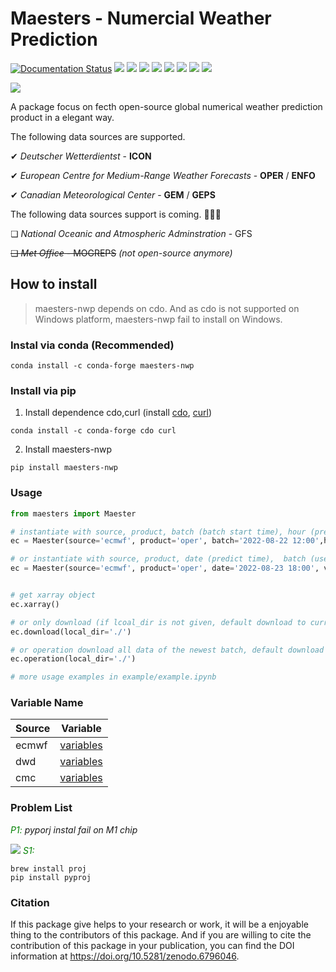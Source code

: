 # Maesters - Numercial Weather Prediction

[![Documentation Status](https://readthedocs.org/projects/maesters-of-nwp/badge/?version=latest)](https://maesters-of-nwp.readthedocs.io/zh/latest/?badge=latest)
![](https://badgen.net/pypi/v/maesters-nwp) ![](https://badgen.net/badge/license/MIT/pink) ![](https://badgen.net/badge/github/cnmetlab/purple?icon=github) ![](https://badgen.net/https/cal-badge-icd0onfvrxx6.runkit.sh/Asia/Shanghai)
![](https://zenodo.org/badge/doi/10.5281/zenodo.6796046.svg)
![](https://img.shields.io/badge/code%20style-black-000000.svg)
![](https://badgen.net/github/checks/node-formidable/node-formidable/master/macos)
![](https://badgen.net/github/checks/node-formidable/node-formidable/master/ubuntu?label=linux)

![](https://raw.githubusercontent.com/cnmetlab/Maesters-of-NWP/main/pics/usage_20220704.png)


A package focus on fecth open-source global numerical weather prediction product in a elegant way. 


The following data sources are supported.
  
  ✔︎ _Deutscher Wetterdientst_ - **ICON**

  ✔︎ _European Centre for Medium-Range Weather Forecasts_ - **OPER** / **ENFO**

  ✔︎ _Canadian Meteorological Center_ - **GEM** / **GEPS**

The following data sources support is coming. 🚀🚀🚀

  ❏ _National Oceanic and Atmospheric Adminstration_ - GFS

  ~~❏ _Met Office_ - MOGREPS~~ _(not open-source anymore)_



## How to install

> maesters-nwp depends on cdo. And as cdo is not supported on Windows platform, maesters-nwp fail to install on Windows.

### Instal via conda (Recommended)
```shell
conda install -c conda-forge maesters-nwp
```

### Install via pip
1. Install dependence cdo,curl (install [cdo](https://anaconda.org/conda-forge/cdo), [curl](https://anaconda.org/conda-forge/curl))
```shell
conda install -c conda-forge cdo curl
```
2. Install maesters-nwp
```shell
pip install maesters-nwp
```
### Usage
``` python
from maesters import Maester

# instantiate with source, product, batch (batch start time), hour (predict hour from bacth start time)
ec = Maester(source='ecmwf', product='oper', batch='2022-08-22 12:00',hour=[6,30],varname='TP_SFC')

# or instantiate with source, product, date (predict time),  batch (use newest bacth if batch is not given)
ec = Maester(source='ecmwf', product='oper', date='2022-08-23 18:00', varname='TMP_SFC')


# get xarray object
ec.xarray()

# or only download (if lcoal_dir is not given, default download to current dir)
ec.download(local_dir='./') 

# or operation download all data of the newest batch, default download to $HOME/data/{source}/{product}/{batch:%Y%m%d%H0000}
ec.operation(local_dir='./')

# more usage examples in example/example.ipynb
```

### Variable Name

| Source    | Variable |
|-----------|----------|
| ecmwf     | [variables](maesters/config/cmc.toml)|
| dwd       | [variables](maesters/config/dwd.toml)|
| cmc       | [variables](maesters/config/cmc.toml)

### Problem List
_<font color=#008000 >P1: </font>_ _pyporj instal fail on M1 chip_

![](https://raw.githubusercontent.com/cnmetlab/Maesters-of-NWP/main/pics/p1_desc.png)
_<font color=#008000 >S1: </font>_ 
```shell
brew install proj
pip install pyproj
```

### Citation
If this package give helps to your research or work, it will be a enjoyable thing to the contributors of this package. And if you are willing to cite the contribution of this package in your publication, you can find the DOI information at https://doi.org/10.5281/zenodo.6796046.